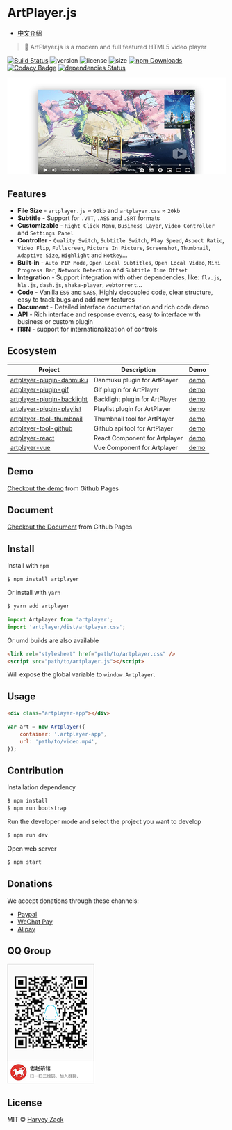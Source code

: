 # ArtPlayer.js

-   [中文介绍](./README-CN.md)

> :art: ArtPlayer.js is a modern and full featured HTML5 video player

[![Build Status](https://www.travis-ci.org/zhw2590582/ArtPlayer.svg?branch=master)](https://www.travis-ci.org/zhw2590582/ArtPlayer)
![version](https://badgen.net/npm/v/artplayer)
![license](https://badgen.net/npm/license/artplayer)
![size](https://badgen.net/bundlephobia/minzip/artplayer)
[![npm Downloads](https://img.shields.io/npm/dt/artplayer.svg)](https://www.npmjs.com/package/artplayer)
[![Codacy Badge](https://api.codacy.com/project/badge/Grade/354e9953b70a4791a5a46194d587c707)](https://www.codacy.com/app/zhw2590582/ArtPlayer?utm_source=github.com&utm_medium=referral&utm_content=zhw2590582/ArtPlayer&utm_campaign=Badge_Grade)
[![dependencies Status](https://david-dm.org/zhw2590582/artplayer/status.svg)](https://david-dm.org/zhw2590582/artplayer)

![Screenshot](./images/screenshot.png)

## Features

-   <b>File Size</b> - `artplayer.js` ≈ `90kb` and `artplayer.css` ≈ `20kb`
-   <b>Subtitle</b> - Support for `.VTT`, `.ASS` and `.SRT` formats
-   <b>Customizable</b> - `Right Click Menu`, `Business Layer`, `Video Controller` and `Settings Panel`
-   <b>Controller</b> - `Quality Switch`, `Subtitle Switch`, `Play Speed`, `Aspect Ratio`, `Video Flip`, `Fullscreen`, `Picture In Picture`, `Screenshot`, `Thumbnail`, `Adaptive Size`, `Highlight` and `Hotkey`...
-   <b>Built-in</b> - `Auto PIP Mode`, `Open Local Subtitles`, `Open Local Video`, `Mini Progress Bar`, `Network Detection` and `Subtitle Time Offset`
-   <b>Integration</b> - Support integration with other dependencies, like: `flv.js`, `hls.js`, `dash.js`, `shaka-player`, `webtorrent`...
-   <b>Code</b> - Vanilla `ES6` and `SASS`, Highly decoupled code, clear structure, easy to track bugs and add new features
-   <b>Document</b> - Detailed interface documentation and rich code demo
-   <b>API</b> - Rich interface and response events, easy to interface with business or custom plugin
-   <b>I18N</b> - support for internationalization of controls

## Ecosystem

| Project                                                                                                               | Description                    | Demo                                                                                                                                                |
| --------------------------------------------------------------------------------------------------------------------- | ------------------------------ | --------------------------------------------------------------------------------------------------------------------------------------------------- |
| [artplayer-plugin-danmuku](https://github.com/zhw2590582/ArtPlayer/tree/master/packages/artplayer-plugin-danmuku)     | Danmuku plugin for ArtPlayer   | [demo](https://artplayer.org/?libs=.%2Funcompiled%2Fartplayer-plugin-danmuku.js&example=danmuku)                                                    |
| [artplayer-plugin-gif](https://github.com/zhw2590582/ArtPlayer/tree/master/packages/artplayer-plugin-gif)             | Gif plugin for ArtPlayer       | [demo](https://artplayer.org/?libs=.%2Funcompiled%2Fartplayer-plugin-gif.js&example=gif)                                                            |
| [artplayer-plugin-backlight](https://github.com/zhw2590582/ArtPlayer/tree/master/packages/artplayer-plugin-backlight) | Backlight plugin for ArtPlayer | [demo](https://artplayer.org/?libs=.%2Funcompiled%2Fartplayer-plugin-backlight.js&example=backlight)                                                |
| [artplayer-plugin-playlist](https://github.com/zhw2590582/ArtPlayer/tree/master/packages/artplayer-plugin-playlist)   | Playlist plugin for ArtPlayer  | [demo](https://artplayer.org/?libs=.%2Funcompiled%2Fartplayer-plugin-playlist.js%0A.%2Funcompiled%2Fartplayer-plugin-playlist.css&example=playlist) |
| [artplayer-tool-thumbnail](https://github.com/zhw2590582/ArtPlayer/tree/master/packages/artplayer-tool-thumbnail)     | Thumbnail tool for ArtPlayer   | [demo](https://artplayer.org/?libs=.%2Funcompiled%2Fartplayer-tool-thumbnail.js&example=thumbnail)                                                  |
| [artplayer-tool-github](https://github.com/zhw2590582/ArtPlayer/tree/master/packages/artplayer-tool-github)           | Github api tool for ArtPlayer  | [demo](https://artplayer.org/?libs=.%2Funcompiled%2Fartplayer-tool-github.js%0A.%2Funcompiled%2Fartplayer-plugin-danmuku.js&example=github)         |  |
| [artplayer-react](https://github.com/zhw2590582/ArtPlayer/tree/master/packages/artplayer-react)                       | React Component for Artplayer  | [demo](https://codesandbox.io/s/n74859y9rl)                                                                                                         |
| [artplayer-vue](https://github.com/zhw2590582/ArtPlayer/tree/master/packages/artplayer-vue)                           | Vue Component for Artplayer    | [demo](https://codesandbox.io/s/6z76lm109n)                                                                                                         |

## Demo

[Checkout the demo](https://artplayer.org/) from Github Pages

## Document

[Checkout the Document](https://artplayer.org/document) from Github Pages

## Install

Install with `npm`

```bash
$ npm install artplayer
```

Or install with `yarn`

```bash
$ yarn add artplayer
```

```js
import Artplayer from 'artplayer';
import 'artplayer/dist/artplayer.css';
```

Or umd builds are also available

```html
<link rel="stylesheet" href="path/to/artplayer.css" />
<script src="path/to/artplayer.js"></script>
```

Will expose the global variable to `window.Artplayer`.

## Usage

```html
<div class="artplayer-app"></div>
```

```js
var art = new Artplayer({
    container: '.artplayer-app',
    url: 'path/to/video.mp4',
});
```

## Contribution

Installation dependency

```bash
$ npm install
$ npm run bootstrap
```

Run the developer mode and select the project you want to develop

```bash
$ npm run dev
```

Open web server

```bash
$ npm start
```

## Donations

We accept donations through these channels:

-   [Paypal](https://www.paypal.me/harveyzack)
-   [WeChat Pay](./images/wechatpay.jpg)
-   [Alipay](./images/alipay.jpg)

## QQ Group

![QQ Group](./images/qqgroup.png)

## License

MIT © [Harvey Zack](https://sleepy.im/)
